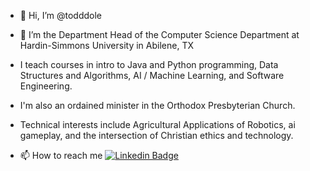 - 👋 Hi, I’m @todddole
- 👀 I’m the Department Head of the Computer Science Department at Hardin-Simmons University in Abilene, TX
- I teach courses in intro to Java and Python programming, Data Structures and Algorithms, AI / Machine Learning, and Software Engineering.
- I'm also an ordained minister in the Orthodox Presbyterian Church.
- Technical interests include Agricultural Applications of Robotics, ai gameplay, and the intersection of Christian ethics and technology.

- 📫 How to reach me [![Linkedin Badge](https://img.shields.io/badge/LinkedIn-0077B5?style=for-the-badge&logo=linkedin&logoColor=white)](http://www.linkedin.com/in/todd-dole-57a5106)



<!---
todddole/todddole is a ✨ special ✨ repository because its `README.md` (this file) appears on your GitHub profile.
You can click the Preview link to take a look at your changes.
--->
